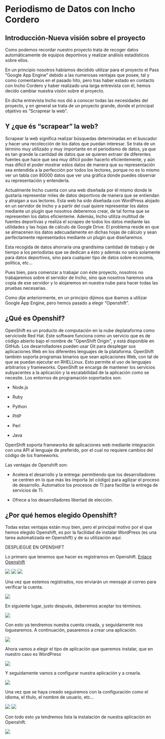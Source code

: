 # Periodismo de Datos con Incho Cordero #

## Introducción-Nueva visión sobre el proyecto ##

Como podemos recordar  nuestro proyecto trata de recoger datos automáticamente de equipos deportivos y realizar análisis estadísticos sobre ellos.

En un principio nosotros habíamos decidido utilizar para el proyecto el Pass “Google App Engine” debido a las numerosas ventajas que posee, tal y como comentamos en el pasado hito, pero tras haber estado en contacto con Incho Cordero y haber realizado una larga entrevista con él, hemos decido cambiar nuestra visión sobre el proyecto.

En dicha entrevista Incho nos dió a conocer todas las necesidades del proyecto, y en general se trata de un proyecto grande, donde el principal objetivo es “Scraprear la web”. 

## Y ¿que és “scrapear” la web? ##

Scrapear la web significa realizar búsquedas determinadas en el buscador y hacer una recolección de los datos que puedan interesar. Se trata de un término muy utilizado y muy importante en el periodismo de datos, ya que es tan grande la cantidad de datos que se quieren extraer de diferentes fuentes que hace que sea muy difícil poder hacerlo eficientemente, y aún mas difícil el poder mostrar estos datos de manera que  su representación sea entendida a la perfección por todos los lectores, porque no es lo mismo ver un tabla con 80000 datos que ver una gráfica donde puedes observar su representación y entenderla.

Actualmente Incho cuenta con una web diseñada por él mismo donde le gustaría representar miles de datos deportivos de manera que se entiendan y atraigan a sus lectores. Esta web ha sido diseñada con WordPress alojado en un servidor de Incho y a partir del cual quiere representar los datos mediante un plugin que nosotros deberemos crear, de tal forma que se representen los datos eficienteme. Además, Incho utiliza multitud de fuentes deportivas y realiza el scrapeo de todos los datos mediante las utilidades y las hojas de cálculo de Google Drive. El problema reside en que se almacenen los datos adecuadamente en dichas hojas de cálculo y sean perfectamente representados mediante un plugin que diseñaremos.

Esta recogida de datos ahorraría una grandísima cantidad de trabajo y de tiempo a los periodistas que se dedican a ésto y además no sería solamente para datos deportivos, sino para cualquier tipo de datos sobre economía, política, etc... 

Pues bien, para comenzar a trabajar con éste proyecto, nosotros no trabajaremos sobre el servidor de Incho, sino que nosotros haremos una copia de ese servidor y lo alojaremos en nuestra nube para hacer todas las pruebas necesarias.

Como dije anteriormente, en un principio dijimos que ibamos a utilizar Google App Engine, pero hemos pasado a elegir “Openshift”.

## ¿Qué es Openshif? ##

OpenShift es un producto de computación en la nube deplataforma como serviciode Red Hat. Este software funciona como un servicio que es de código abierto bajo el nombre de "OpenShift Origin", y está disponible en GitHub.
Los desarrolladores pueden usar Git para desplegar sus aplicaciones Web en los diferentes lenguajes de la plataforma.
OpenShift también soporta programas binarios que sean aplicaciones Web, con tal de que se puedan ejecutar en RHELLinux. Esto permite el uso de lenguajes arbitrarios y frameworks.
OpenShift se encarga de mantener los servicios subyacentes a la aplicación y la escalabilidad de la aplicación como se necesite. Los entornos de programación soportados son:

+ Node.js

+ Ruby

+ Python

+ PHP

+ Perl

+ Java

OpenShift soporta frameworks de aplicaciones web mediante integración con una API al lenguaje de preferido, por el cual no requiere cambios del código de los frameworks.

Las ventajas de Openshift son:

+ Acelera el desarrollo y la entrega: permitiendo que los desarrolladores se centren en lo que más les importa (el código) para agilizar el proceso de desarrollo. Automatice los procesos de TI para facilitar la entrega de servicios de TI.

+ Ofrece a los desarrolladores libertad de elección.

## ¿Por qué hemos elegido Openshift? ##

Todas estas ventajas están muy bien, pero el principal motivo por el que hemos elegido Openshift, es por la facilidad de instalar WordPress (es una tarea automatizada en Openshift) y de su utilización aquí.

DESPLIEGUE EN OPENSHIFT

Lo primero que tenemos que hacer es registrarnos en Openshift. [Enlace Openshift](https://www.openshift.com/)

<img src="https://github.com/javiergama8/Images/blob/master/Proyecto1.png">

<img src="https://github.com/javiergama8/Images/blob/master/Proyecto2.png">

<img src="https://github.com/javiergama8/Images/blob/master/Proyecto3.png">

Una vez que estemos registrados, nos enviarán un mensaje al correo para verificar la cuenta.

<img src="https://github.com/javiergama8/Images/blob/master/Proyecto4.png">

En siguiente lugar, justo después, deberemos aceptar los términos.

<img src="https://github.com/javiergama8/Images/blob/master/Proyecto5.png">

Con esto ya tendremos nuestra cuenta creada, y seguidamente nos loguearemos. A continuación, pasaremos a crear una aplicación.

<img src="https://github.com/javiergama8/Images/blob/master/Proyecto7.png">

Ahora vamos a elegir el tipo de aplicación que queremos instalar, que en nuestro caso es WordPress

<img src="https://github.com/javiergama8/Images/blob/master/Proyecto8.png">

Y seguidamente vamos a configurar nuestra aplicación y a crearla.

<img src="https://github.com/javiergama8/Images/blob/master/Proyecto9.png">

Una vez que se haya creado seguiremos con la configuración como el idioma, el título, el nombre de usuario, etc...

<img src="https://github.com/javiergama8/Images/blob/master/Proyecto10.png">

<img src="https://github.com/javiergama8/Images/blob/master/Proyecto11.png">

Con todo esto ya tendremos lista la instalación de nuestra aplicación en Openshift.

<img src="https://github.com/javiergama8/Images/blob/master/Proyecto12.png">

